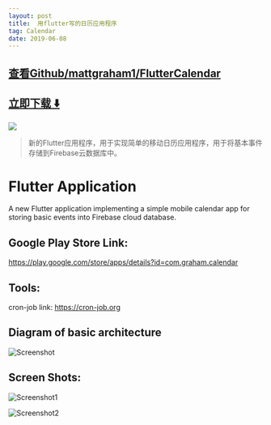 ```yaml
---
layout: post
title:  用flutter写的日历应用程序
tag: Calendar
date: 2019-06-08
---
```


 

## [查看Github/mattgraham1/FlutterCalendar](http://github.com/mattgraham1/FlutterCalendar)
## [立即下载 ️⬇️ ](https://codeload.github.com/mattgraham1/FlutterCalendar/zip/master) 


 
![](https://flutterawesome.com/content/images/2019/03/FlutterCalendar.jpg)
 
>
> 新的Flutter应用程序，用于实现简单的移动日历应用程序，用于将基本事件存储到Firebase云数据库中。
>

 
# Flutter Application
A new Flutter application implementing a simple mobile calendar app for storing basic events into Firebase cloud database.

## Google Play Store Link: 
https://play.google.com/store/apps/details?id=com.graham.calendar

## Tools:
cron-job link: https://cron-job.org

## Diagram of basic architecture
![Screenshot](https://raw.githubusercontent.com/mattgraham1/FlutterCalendar/master/events_calendar_diagram.png)

## Screen Shots:

![Screenshot1](https://raw.githubusercontent.com/mattgraham1/FlutterCalendar/master/Login.png)

![Screenshot2](https://raw.githubusercontent.com/mattgraham1/FlutterCalendar/master/events_calendar.png)


